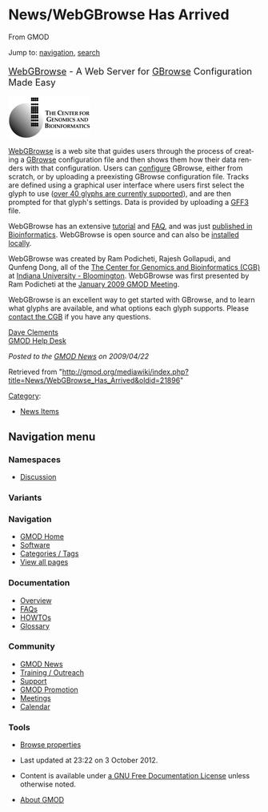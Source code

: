 <div id="mw-page-base" class="noprint">

</div>

<div id="mw-head-base" class="noprint">

</div>

<div id="content" class="mw-body" role="main">

<span id="top"></span>

<div id="mw-js-message" style="display:none;">

</div>



# <span dir="auto">News/WebGBrowse Has Arrived</span>

<div id="bodyContent">

<div id="siteSub">

From GMOD

</div>

<div id="contentSub">

</div>

<div id="jump-to-nav" class="mw-jump">

Jump to: [navigation](#mw-navigation), [search](#p-search)

</div>

<div id="mw-content-text" class="mw-content-ltr" lang="en" dir="ltr">

<div class="quotebox" style="font-size: 130%">

<a href="http://webgbrowse.cgb.indiana.edu/" class="external text"
rel="nofollow">WebGBrowse</a> - A Web Server for
[GBrowse](../GBrowse.1 "GBrowse") Configuration Made Easy

</div>

<div class="center">

<div class="floatnone">

<a href="http://webgbrowse.cgb.indiana.edu/" rel="nofollow"
title="WebGBrowse at the Center for Genomics and Bioinformatics"><img
src="../../mediawiki/images/4/41/Cgb_logo.png" width="164" height="83"
alt="WebGBrowse at the Center for Genomics and Bioinformatics" /></a>

</div>

</div>

<a href="http://webgbrowse.cgb.indiana.edu/" class="external text"
rel="nofollow">WebGBrowse</a> is a web site that guides users through
the process of creating a [GBrowse](../GBrowse.1 "GBrowse")
configuration file and then shows them how their data renders with that
configuration. Users can
<a href="../GBrowse_Configuration_HOWTO" class="mw-redirect"
title="GBrowse Configuration HOWTO">configure</a> GBrowse, either from
scratch, or by uploading a preexisting GBrowse configuration file.
Tracks are defined using a graphical user interface where users first
select the glyph to use
(<a href="http://webgbrowse.cgb.indiana.edu/webgbrowse/glyphdoc.html"
class="external text" rel="nofollow">over 40 glyphs are currently
supported</a>), and are then prompted for that glyph's settings. Data is
provided by uploading a [GFF3](../GFF3 "GFF3") file.

WebGBrowse has an extensive
<a href="http://webgbrowse.cgb.indiana.edu/webgbrowse/tutorial.html"
class="external text" rel="nofollow">tutorial</a> and
<a href="http://webgbrowse.cgb.indiana.edu/webgbrowse/faq.html"
class="external text" rel="nofollow">FAQ</a>, and was just <a
href="http://bioinformatics.oxfordjournals.org/cgi/content/abstract/btp239v1?papetoc"
class="external text" rel="nofollow">published in Bioinformatics</a>.
WebGBrowse is open source and can also be
<a href="http://webgbrowse.cgb.indiana.edu/webgbrowse/software.html"
class="external text" rel="nofollow">installed locally</a>.

WebGBrowse was created by Ram Podicheti, Rajesh Gollapudi, and Qunfeng
Dong, all of the <a href="http://cgb.indiana.edu/" class="external text"
rel="nofollow">The Center for Genomics and Bioinformatics (CGB)</a> at
<a href="http://www.indaina.edu" class="external text"
rel="nofollow">Indiana University - Bloomington</a>. WebGBrowse was
first presented by Ram Podicheti at the [January 2009 GMOD
Meeting](../January_2009_GMOD_Meeting#WebGBrowse:_GBrowse_Configuration_Management "January 2009 GMOD Meeting").

WebGBrowse is an excellent way to get started with GBrowse, and to learn
what glyphs are available, and what options each glyph supports. Please
<a href="mailto:biohelp@cgb.indiana.edu" class="external text"
rel="nofollow">contact the CGB</a> if you have any questions.

[Dave Clements](../User:Clements "User:Clements")  
[GMOD Help Desk](../GMOD_Help_Desk "GMOD Help Desk")

  

<div class="newsfooter">

*Posted to the [GMOD News](../GMOD_News "GMOD News") on 2009/04/22*

</div>

</div>

<div class="printfooter">

Retrieved from
"<http://gmod.org/mediawiki/index.php?title=News/WebGBrowse_Has_Arrived&oldid=21896>"

</div>

<div id="catlinks" class="catlinks">

<div id="mw-normal-catlinks" class="mw-normal-catlinks">

[Category](../Special:Categories "Special:Categories"):

- [News Items](../Category%3ANews_Items "Category%3ANews Items")

</div>

</div>

<div class="visualClear">

</div>

</div>

</div>

<div id="mw-navigation">

## Navigation menu

<div id="mw-head">



<div id="left-navigation">

<div id="p-namespaces" class="vectorTabs" role="navigation"
aria-labelledby="p-namespaces-label">

### Namespaces


- <span id="ca-talk"><a
  href="http://gmod.org/mediawiki/index.php?title=Talk:News/WebGBrowse_Has_Arrived&amp;action=edit&amp;redlink=1"
  accesskey="t"
  title="Discussion about the content page [t]">Discussion</a></span>

</div>

<div id="p-variants" class="vectorMenu emptyPortlet" role="navigation"
aria-labelledby="p-variants-label">

### 

### Variants[](#)

<div class="menu">

</div>

</div>

</div>





</div>

</div>

</div>

<div id="mw-panel">

<div id="p-logo" role="banner">

<a href="../Main_Page"
style="background-image: url(../../images/GMOD-cogs.png);"
title="Visit the main page"></a>

</div>

<div id="p-Navigation" class="portal" role="navigation"
aria-labelledby="p-Navigation-label">

### Navigation

<div class="body">

- <span id="n-GMOD-Home">[GMOD Home](../Main_Page)</span>
- <span id="n-Software">[Software](../GMOD_Components)</span>
- <span id="n-Categories-.2F-Tags">[Categories /
  Tags](../Categories)</span>
- <span id="n-View-all-pages">[View all
  pages](../Special:AllPages)</span>

</div>

</div>

<div id="p-Documentation" class="portal" role="navigation"
aria-labelledby="p-Documentation-label">

### Documentation

<div class="body">

- <span id="n-Overview">[Overview](../Overview)</span>
- <span id="n-FAQs">[FAQs](../Category%3AFAQ)</span>
- <span id="n-HOWTOs">[HOWTOs](../Category%3AHOWTO)</span>
- <span id="n-Glossary">[Glossary](../Glossary)</span>

</div>

</div>

<div id="p-Community" class="portal" role="navigation"
aria-labelledby="p-Community-label">

### Community

<div class="body">

- <span id="n-GMOD-News">[GMOD News](../GMOD_News)</span>
- <span id="n-Training-.2F-Outreach">[Training /
  Outreach](../Training_and_Outreach)</span>
- <span id="n-Support">[Support](../Support)</span>
- <span id="n-GMOD-Promotion">[GMOD Promotion](../GMOD_Promotion)</span>
- <span id="n-Meetings">[Meetings](../Meetings)</span>
- <span id="n-Calendar">[Calendar](../Calendar)</span>

</div>

</div>

<div id="p-tb" class="portal" role="navigation"
aria-labelledby="p-tb-label">

### Tools

<div class="body">


- <span id="t-smwbrowselink"><a href="../Special%3ABrowse/News-2FWebGBrowse_Has_Arrived"
  rel="smw-browse">Browse properties</a></span>


</div>

</div>

</div>

</div>

<div id="footer" role="contentinfo">

- <span id="footer-info-lastmod">Last updated at 23:22 on 3 October
  2012.</span>
<!-- - <span id="footer-info-viewcount">5,756 page views.</span> -->
- <span id="footer-info-copyright">Content is available under
  <a href="http://www.gnu.org/licenses/fdl-1.3.html" class="external"
  rel="nofollow">a GNU Free Documentation License</a> unless otherwise
  noted.</span>

<!-- -->

- <span id="footer-places-about">[About
  GMOD](../GMOD:About "GMOD:About")</span>

<!-- -->






</div>

